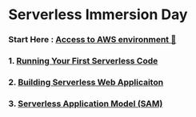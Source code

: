 # Serverless Immersion Day

### Start Here : [Access to AWS environment 🏁](https://dashboard.eventengine.run/login)



### 1. [Running Your First Serverless Code](https://aws.amazon.com/getting-started/hands-on/run-serverless-code/)

### 2. [Building Serverless Web Applicaiton](https://webapp.serverlessworkshops.io/)

### 3. [Serverless Application Model (SAM)](https://cicd.serverlessworkshops.io/)


